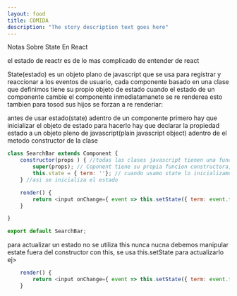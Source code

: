 ```yaml
---
layout: food
title: COMIDA
description: "The story description text goes here"
---
```

Notas Sobre State En React

el estado de reactr es de lo mas complicado de entender de react

State(estado) es un objeto plano de javascript que se usa para registrar y reaccionar a los eventos de usuario, cada componente basado en una clase que definimos tiene su propio objeto de estado cuando el estado de un componente cambie el componente inmediatamanete se re renderea esto tambien para tosod sus hijos se forzan a re renderiar:

antes de usar estado(state) adentro de un componente primero hay que inicializar el objeto de estado
para hacerlo hay que declarar la propiedad estado a un objeto pleno de javascript(plain javascript object) adentro de el metodo constructor de la clase

```javascript
class SearchBar extends Component {
    constructor(props ) { //todas las clases javascript tienen una funcion especial llamada constructor esta es la primera y unica funcion llamada automaticamente cuando una nueva instancia de la clase se crea, puedes imaginarte en relidad esta funcion es llamada todo el timepo porque se llama cuando se crea una nueva instancia de la clase, la funcion de constructor es recerbada para hacer configuraciones en nuestra clase como inicializar variables, inicializar estado y ese tipo de cosas
        super(props); // Coponent tiene su propia funcion constructora, cuando definimos un metodo que ya esta definido en la clase padre la cual es component, podemos  llamar ese methodo padre en la calse padre llamando SUPER. Super llama la clase padre de el metodo que extendemos o metodo padre  
        this.state = { term: ''}; // cuando usamo state lo inicializamos creando un objeto nuevo y asignandozelo a This.State, el objeto que pasemos tambien tendra propiedades que queremos registrar en el state(estado), en este ejemplo queremos registrar la propiedad term de el estado(state) usamos Term por referirnos a termino de busqueda que es lo que pretende hacer esta clase cuando un usuario ingrese datos en un input queremos registrar lo que escrive en el This.state
    } //asi se inicializa el estado

    render() {
        return <input onChange={ event => this.setState({ term: event.target.value })} />;
    }

}

export default SearchBar;
```

para actualizar un estado no se utiliza this nunca nucna debemos manipular estate fuera del constructor con this, se usa this.setState para actualizarlo ej>
```javascript
    render() {
        return <input onChange={ event => this.setState({ term: event.target.value })} />;
    }
```

